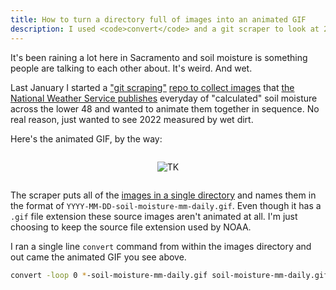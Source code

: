 ```yaml
---
title: How to turn a directory full of images into an animated GIF
description: I used <code>convert</code> and a git scraper to look at 2022's soil moisture 
---
```


It's been raining a lot here in Sacramento and soil moisture is something people are talking to each other about. It's weird. And wet.

Last January I started a ["git scraping"](https://simonwillison.net/2020/Oct/9/git-scraping/) [repo to collect images](https://github.com/jeremiak/noaa-cpc-map-scraper) that [the National Weather Service publishes](https://www.cpc.ncep.noaa.gov/products/Soilmst_Monitoring/US/Soilmst/Soilmst.shtml#) everyday of "calculated" soil moisture across the lower 48 and wanted to animate them together in sequence. No real reason, just wanted to see 2022 measured by wet dirt.

Here's the animated GIF, by the way:

<div style="display: flex; justify-content: center;">

![TK](/img/year-in-soil-moisture/soil-moisture-mm-daily.gif)

</div>

The scraper puts all of the [images in a single directory](https://github.com/jeremiak/noaa-cpc-map-scraper/tree/main/images) and names them in the format of `YYYY-MM-DD-soil-moisture-mm-daily.gif`. Even though it has a `.gif` file extension these source images aren't animated at all. I'm just choosing to keep the source file extension used by NOAA.

I ran a single line `convert` command from within the images directory and out came the animated GIF you see above.

```sh
convert -loop 0 *-soil-moisture-mm-daily.gif soil-moisture-mm-daily.gif
```